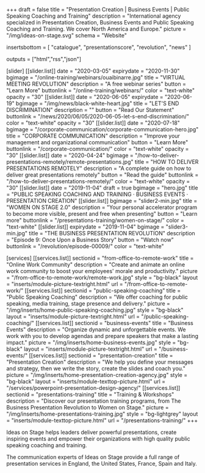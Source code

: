 +++
draft 			= false
title 			= "Presentation Creation | Business Events | Public Speaking Coaching and Training"
description		= "International agency specialized in Presentation Creation, Business Events and Public Speaking Coaching and Training. We cover North America and Europe."
picture			= "/img/ideas-on-stage.svg"
schema			= "Website"

insertsbottom	= [ "catalogue", "presentationscore", "revolution", "news" ]

outputs			= ["html","rss","json"]
			
[slider]
	[[slider.list]]
		date		= "2020-03-05"
		expirydate	= "2020-11-30"
		bgimage		= "/online-training/webinars/ouaibinarre.jpg"
		title		= "VIRTUAL MEETING REVOLUTION"
		description	= "A free webinar series"
		button		= "Learn More"
		buttonlink	= "/online-training/webinars/"
		color		= "text-white"
		opacity		= "30"
	[[slider.list]]
		date		= "2020-06-05"
		expirydate	= "2020-06-19"
		bgimage		= "/img/news/black-white-heart.jpg"
		title		= "LET'S END DISCRIMINATION"
		description	= ""
		button		= "Read Our Statement"
		buttonlink	= "/news/2020/06/05/2020-06-05-let-s-end-discrimination/"
		color		= "text-white"
		opacity		= "30"
	[[slider.list]]
		date		= "2020-07-18"
		bgimage		= "/corporate-communication/corporate-communication-hero.jpg"
		title		= "CORPORATE COMMUNICATION"
		description	= "Improve your management and organizational communication"
		button		= "Learn More"
		buttonlink	= "/corporate-communication/"
		color		= "text-white"
		opacity		= "30"
	[[slider.list]]
		date		= "2020-04-24"
		bgimage		= "/how-to-deliver-presentations-remotely/remote-presentations.jpg"
		title		= "HOW TO DELIVER PRESENTATIONS REMOTELY"
		description	= "A complete guide on how to deliver great presentations remotely"
		button		= "Read the guide"
		buttonlink	= "/how-to-deliver-presentations-remotely/"
		color		= "text-white"
		opacity		= "30"
	[[slider.list]]
		date 		= "2019-11-04"
		draft		= true
		bgimage		= "hero.jpg"
		title		= "PUBLIC SPEAKING COACHING AND TRAINING · BUSINESS EVENTS · PRESENTATION CREATION"
	[[slider.list]]
		bgimage		= "slider2-min.jpg"
		title		= "WOMEN ON STAGE 2.0"
		description = "Your personal accelerator program to become more visible, present and free when presenting"
		button		= "Learn more"
		buttonlink	= "/presentations-training/women-on-stage/"
		color		= "text-white"
	[[slider.list]]
		expirydate	= "2019-11-04"
		bgimage		= "slider3-min.jpg"
		title		= "THE BUSINESS PRESENTATION REVOLUTION"
		description = "Episode 9: Once Upon a Business Story"
		button		= "Watch now"
		buttonlink	= "/revolution/episode-00009/"
		color		= "text-white"	

[services]
	[[services.list]]
		sectionid	= "from-office-to-remote-work"
		title		= "Online Work Community"
		description	= "Create and animate an online work community to boost your employees' morale and productivity."
		picture		= "/from-office-to-remote-work/remote-work.jpg"
		style		= "bg-black"
		layout		= "inserts/module-picture-textright.html"
		url			= "/from-office-to-remote-work/"
	[[services.list]]
		sectionid	= "public-speaking-coaching"
		title		= "Public Speaking Coaching"
		description	= "We offer coaching for public speaking, media training, stage presence and delivery."
		picture		= "/img/inserts/home-public-speaking-coaching.jpg"
		style		= "bg-black"
		layout		= "inserts/module-picture-textright.html"
		url			= "/public-speaking-coaching/"
	[[services.list]]
		sectionid	= "business-events"
		title		= "Business Events"
		description	= "Organize dynamic and unforgettable events. We work with you to develop agendas and prepare speakers that make a lasting impact."
		picture		= "/img/inserts/home-business-events.jpg"
		style		= "bg-black"
		layout		= "inserts/module-picture-textright.html"
		url			= "/business-events/"
	[[services.list]]
		sectionid	= "presentation-creation"
		title		= "Presentation Creation"
		description	= "We help you define your messages and strategy, then we write the story, create the slides and coach you."
		picture		= "/img/inserts/home-presentation-creation-agency.jpg"
		style		= "bg-black"
		layout		= "inserts/module-texttop-picture.html"
		url			= "/services/powerpoint-presentation-design-agency/"
	[[services.list]]
		sectionid	= "presentations-training"
		title		= "Training & Workshops"
		description	= "Discover our presentation training programs, from The Business Presentation Revolution to Women&nbsp;on&nbsp;Stage."
		picture		= "/img/inserts/home-presentations-training.jpg"
		style		= "bg-lightgrey"
		layout		= "inserts/module-texttop-picture.html"
		url			= "/presentations-training/"
+++

Ideas on Stage helps leaders deliver powerful presentations, create inspiring events and empower their organizations with high quality public speaking coaching and training.

The communication experts of Ideas on Stage provide a full range of presentation services in England, the United States, France, Spain and Italy.
